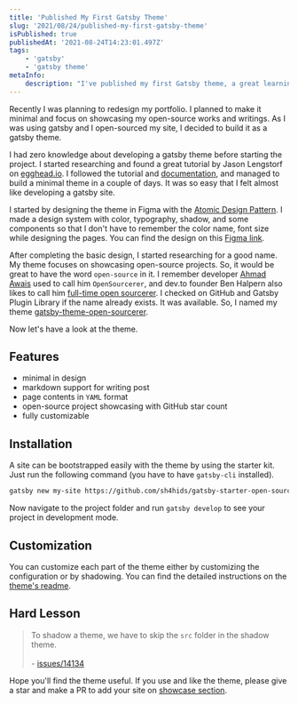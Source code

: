```yaml
---
title: 'Published My First Gatsby Theme'
slug: '2021/08/24/published-my-first-gatsby-theme'
isPublished: true
publishedAt: '2021-08-24T14:23:01.497Z'
tags:
    - 'gatsby'
    - 'gatsby theme'
metaInfo:
    description: "I've published my first Gatsby theme, a great learning experience in my development journey. Dive into the details on my blog."
---
```


Recently I was planning to redesign my portfolio. I planned to make it minimal and focus on showcasing my open-source works and writings. As I was using gatsby and I open-sourced my site, I decided to build it as a gatsby theme.

I had zero knowledge about developing a gatsby theme before starting the project. I started researching and found a great tutorial by Jason Lengstorf on [egghead.io](https://egghead.io/courses/gatsby-theme-authoring). I followed the tutorial and [documentation](https://www.gatsbyjs.com/docs/how-to/plugins-and-themes/building-themes/), and managed to build a minimal theme in a couple of days. It was so easy that I felt almost like developing a gatsby site.

I started by designing the theme in Figma with the [Atomic Design Pattern](https://bradfrost.com/blog/post/atomic-web-design/). I made a design system with color, typography, shadow, and some components so that I don't have to remember the color name, font size while designing the pages. You can find the design on this [Figma link](https://www.figma.com/file/oHQ9wMCrJ8UqlHgLbGigCt/shahid.pro?node-id=0%3A1).

After completing the basic design, I started researching for a good name. My theme focuses on showcasing open-source projects. So, it would be great to have the word `open-source` in it. I remember developer [Ahmad Awais](https://github.com/ahmadawais) used to call him `OpenSourcerer`, and dev.to founder Ben Halpern also likes to call him [full-time open sourcerer](https://dev.to/ben/job-title-full-time-open-sourcerer-1eh1). I checked on GitHub and Gatsby Plugin Library if the name already exists. It was available. So, I named my theme [gatsby-theme-open-sourcerer](https://github.com/sh4hids/gatsby-theme-open-sourcerer).

Now let's have a look at the theme.

## Features

- minimal in design
- markdown support for writing post
- page contents in `YAML` format
- open-source project showcasing with GitHub star count
- fully customizable

## Installation

A site can be bootstrapped easily with the theme by using the starter kit. Just run the following command (you have to have `gatsby-cli` installed).

```bash
gatsby new my-site https://github.com/sh4hids/gatsby-starter-open-sourcerer
```

Now navigate to the project folder and run `gatsby develop` to see your project in development mode.

## Customization

You can customize each part of the theme either by customizing the configuration or by shadowing. You can find the detailed instructions on the [theme's readme](https://github.com/sh4hids/gatsby-theme-open-sourcerer#readme).

## Hard Lesson

> To shadow a theme, we have to skip the `src` folder in the shadow theme.
> <br> <br>- [issues/14134](https://github.com/gatsbyjs/gatsby/issues/14134#issuecomment-510310389)

Hope you'll find the theme useful. If you use and like the theme, please give a star and make a PR to add your site on [showcase section](https://github.com/sh4hids/gatsby-theme-open-sourcerer#sites-built-with-this-theme).
